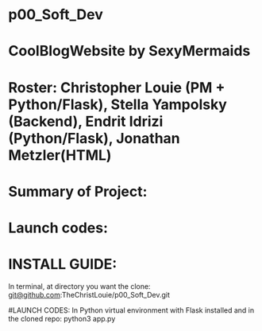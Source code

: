 # p00_Soft_Dev
# CoolBlogWebsite by SexyMermaids
# Roster: Christopher Louie (PM + Python/Flask), Stella Yampolsky (Backend), Endrit Idrizi (Python/Flask), Jonathan Metzler(HTML)
# Summary of Project:
# Launch codes:
# INSTALL GUIDE:
In terminal, at directory you want the clone:
git@github.com:TheChristLouie/p00_Soft_Dev.git

#LAUNCH CODES:
In Python virtual environment with Flask installed and in the cloned repo:
python3 app.py
